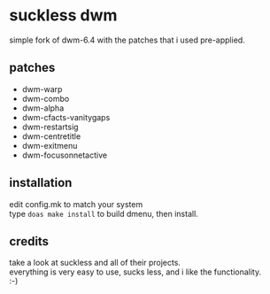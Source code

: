 suckless dwm
============================
simple fork of dwm-6.4 with the patches that i used pre-applied.

patches
------------
* dwm-warp
* dwm-combo
* dwm-alpha
* dwm-cfacts-vanitygaps
* dwm-restartsig
* dwm-centretitle
* dwm-exitmenu
* dwm-focusonnetactive

installation
------------
edit config.mk to match your system<br/>
type `doas make install` to build dmenu, then install.

credits
-------
take a look at suckless and all of their projects.<br/>
everything is very easy to use, sucks less, and i like the functionality.<br/>
:-)
